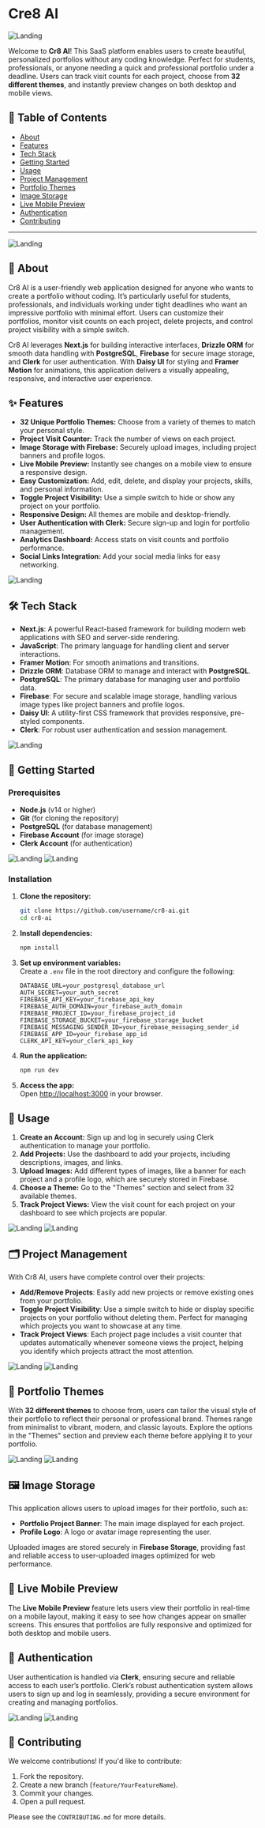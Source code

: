 # Cre8 AI

![Landing](./readme_images/landing.png)


Welcome to **Cr8 AI**! This SaaS platform enables users to create beautiful, personalized portfolios without any coding knowledge. Perfect for students, professionals, or anyone needing a quick and professional portfolio under a deadline. Users can track visit counts for each project, choose from **32 different themes**, and instantly preview changes on both desktop and mobile views.

## 📖 Table of Contents

- [About](#about)
- [Features](#features)
- [Tech Stack](#tech-stack)
- [Getting Started](#getting-started)
- [Usage](#usage)
- [Project Management](#project-management)
- [Portfolio Themes](#portfolio-themes)
- [Image Storage](#image-storage)
- [Live Mobile Preview](#live-mobile-preview)
- [Authentication](#authentication)
- [Contributing](#contributing)


---

![Landing](./readme_images/admin1.png)

## 📝 About

Cr8 AI is a user-friendly web application designed for anyone who wants to create a portfolio without coding. It’s particularly useful for students, professionals, and individuals working under tight deadlines who want an impressive portfolio with minimal effort. Users can customize their portfolios, monitor visit counts on each project, delete projects, and control project visibility with a simple switch.

Cr8 AI leverages **Next.js** for building interactive interfaces, **Drizzle ORM** for smooth data handling with **PostgreSQL**, **Firebase** for secure image storage, and **Clerk** for user authentication. With **Daisy UI** for styling and **Framer Motion** for animations, this application delivers a visually appealing, responsive, and interactive user experience.



## ✨ Features

- **32 Unique Portfolio Themes:** Choose from a variety of themes to match your personal style.
- **Project Visit Counter:** Track the number of views on each project.
- **Image Storage with Firebase:** Securely upload images, including project banners and profile logos.
- **Live Mobile Preview:** Instantly see changes on a mobile view to ensure a responsive design.
- **Easy Customization:** Add, edit, delete, and display your projects, skills, and personal information.
- **Toggle Project Visibility:** Use a simple switch to hide or show any project on your portfolio.
- **Responsive Design:** All themes are mobile and desktop-friendly.
- **User Authentication with Clerk:** Secure sign-up and login for portfolio management.
- **Analytics Dashboard:** Access stats on visit counts and portfolio performance.
- **Social Links Integration:** Add your social media links for easy networking.

![Landing](./readme_images/admin3.png)


## 🛠️ Tech Stack

- **Next.js**: A powerful React-based framework for building modern web applications with SEO and server-side rendering.
- **JavaScript**: The primary language for handling client and server interactions.
- **Framer Motion**: For smooth animations and transitions.
- **Drizzle ORM**: Database ORM to manage and interact with **PostgreSQL**.
- **PostgreSQL**: The primary database for managing user and portfolio data.
- **Firebase**: For secure and scalable image storage, handling various image types like project banners and profile logos.
- **Daisy UI**: A utility-first CSS framework that provides responsive, pre-styled components.
- **Clerk**: For robust user authentication and session management.

![Landing](./readme_images/admin4.png)

## 🚀 Getting Started

### Prerequisites

- **Node.js** (v14 or higher)
- **Git** (for cloning the repository)
- **PostgreSQL** (for database management)
- **Firebase Account** (for image storage)
- **Clerk Account** (for authentication)


![Landing](./readme_images/portfolioimg.png)
![Landing](./readme_images/portfolioimg2.png)


### Installation

1. **Clone the repository:**
   ```bash
   git clone https://github.com/username/cr8-ai.git
   cd cr8-ai
   ```

2. **Install dependencies:**
   ```bash
   npm install
   ```

3. **Set up environment variables:**  
   Create a `.env` file in the root directory and configure the following:

   ```plaintext
   DATABASE_URL=your_postgresql_database_url
   AUTH_SECRET=your_auth_secret
   FIREBASE_API_KEY=your_firebase_api_key
   FIREBASE_AUTH_DOMAIN=your_firebase_auth_domain
   FIREBASE_PROJECT_ID=your_firebase_project_id
   FIREBASE_STORAGE_BUCKET=your_firebase_storage_bucket
   FIREBASE_MESSAGING_SENDER_ID=your_firebase_messaging_sender_id
   FIREBASE_APP_ID=your_firebase_app_id
   CLERK_API_KEY=your_clerk_api_key
   ```

4. **Run the application:**
   ```bash
   npm run dev
   ```

5. **Access the app:**  
   Open [http://localhost:3000](http://localhost:3000) in your browser.

## 🎨 Usage

1. **Create an Account:** Sign up and log in securely using Clerk authentication to manage your portfolio.
2. **Add Projects:** Use the dashboard to add your projects, including descriptions, images, and links.
3. **Upload Images:** Add different types of images, like a banner for each project and a profile logo, which are securely stored in Firebase.
4. **Choose a Theme:** Go to the "Themes" section and select from 32 available themes.
5. **Track Project Views:** View the visit count for each project on your dashboard to see which projects are popular.

![Landing](./readme_images/portfolioimg3.png)
![Landing](./readme_images/portfolioimg4.png)

## 🗂️ Project Management

With Cr8 AI, users have complete control over their projects:

- **Add/Remove Projects**: Easily add new projects or remove existing ones from your portfolio.
- **Toggle Project Visibility**: Use a simple switch to hide or display specific projects on your portfolio without deleting them. Perfect for managing which projects you want to showcase at any time.
- **Track Project Views**: Each project page includes a visit counter that updates automatically whenever someone views the project, helping you identify which projects 
attract the most attention.

![Landing](./readme_images/admin.png)
![Landing](./readme_images/admin2.png)

## 🎨 Portfolio Themes

With **32 different themes** to choose from, users can tailor the visual style of their portfolio to reflect their personal or professional brand. Themes range from minimalist to vibrant, modern, and classic layouts. Explore the options in the "Themes" section and preview each theme before applying it to your portfolio.

![Landing](./readme_images/theme.png)
![Landing](./readme_images/theme2.png)

## 🖼️ Image Storage

This application allows users to upload images for their portfolio, such as:

- **Portfolio Project Banner**: The main image displayed for each project.
- **Profile Logo**: A logo or avatar image representing the user.

Uploaded images are stored securely in **Firebase Storage**, providing fast and reliable access to user-uploaded images optimized for web performance.

## 📱 Live Mobile Preview

The **Live Mobile Preview** feature lets users view their portfolio in real-time on a mobile layout, making it easy to see how changes appear on smaller screens. This ensures that portfolios are fully responsive and optimized for both desktop and mobile users.

## 🔐 Authentication

User authentication is handled via **Clerk**, ensuring secure and reliable access to each user’s portfolio. Clerk’s robust authentication system allows users to sign up and log in seamlessly, providing a secure environment for creating and managing portfolios.

![Landing](./readme_images/portfolioimg5.png)
![Landing](./readme_images/portfolioimg6.png)

## 🤝 Contributing

We welcome contributions! If you'd like to contribute:

1. Fork the repository.
2. Create a new branch (`feature/YourFeatureName`).
3. Commit your changes.
4. Open a pull request.

Please see the `CONTRIBUTING.md` for more details.


